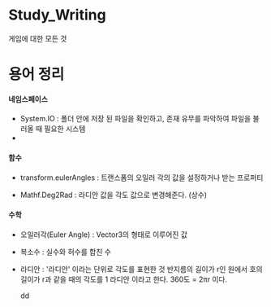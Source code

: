 # Study_Writing
게임에 대한 모든 것

# 용어 정리

 #### 네임스페이스 ####
 - System.IO : 폴더 안에 저장 된 파일을 확인하고, 존재 유무를 파악하여 파일을 불러올 때 필요한 시스템
 - 




 #### 함수 ####
 - transform.eulerAngles : 트랜스폼의 오일러 각의 값을 설정하거나 받는 프로퍼티

 - Mathf.Deg2Rad : 라디안 값을 각도 값으로 변경해준다. (상수)




 #### 수학 ####
 - 오일러각(Euler Angle) : Vector3의 형태로 이루어진 값

 - 복소수 : 실수와 허수를 합친 수

 - 라디안 : '라디안' 이라는 단위로 각도를 표현한 것
    반지름의 길이가 r인 원에서 호의 길이가 r과 같을 때의 각도를 1 라디안 이라고 한다.
    360도 = 2πr 이다.
    

    dd


